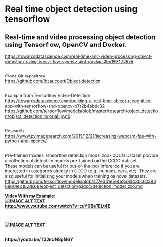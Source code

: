 # Real time object detection using tensorflow

## Real-time and video processing object detection using Tensorflow, OpenCV and Docker.

https://towardsdatascience.com/real-time-and-video-processing-object-detection-using-tensorflow-opencv-and-docker-2be1694726e5

<br/>Clone Git repository
<br/>https://github.com/lbeaucourt/Object-detection

<br/>Example from Tensorflow Video-Detection
<br/>https://towardsdatascience.com/building-a-real-time-object-recognition-app-with-tensorflow-and-opencv-b7a2b4ebdc32
<br/>https://github.com/tensorflow/models/blob/master/research/object_detection/object_detection_tutorial.ipynb

<br/>Research
<br/>https://www.pyimagesearch.com/2015/12/21/increasing-webcam-fps-with-python-and-opencv/

<br/>Pre-trained models Tensorflow detection model zoo- COCO Dataset provide a collection of detection models pre-trained on the COCO dataset. 
<br/>These models can be useful for out-of-the-box inference if you are interested in categories already 
in COCO (e.g., humans, cars, etc). They are also useful for initializing your models when training on novel datasets.
<br/>https://github.com/tensorflow/models/blob/477ed41e7e4e8a8443bc633846eb01e2182dc68a/object_detection/g3doc/detection_model_zoo.md

<b>Video With my Example:<b/>
<br/>
[![IMAGE ALT TEXT](http://img.youtube.com/vi/zuY0BeTELt4/0.jpg)](http://www.youtube.com/watch?v=zuY0BeTELt4E "Realtime object detection")
<br/>
http://www.youtube.com/watch?v=zuY0BeTELt4E
  
<br/>

[![IMAGE ALT TEXT](http://img.youtube.com/vi/T32nUN8pM6Y/0.jpg)](http://www.youtube.com/watch?v=T32nUN8pM6Y "Realtime object detection on Traffic")

<br/>  
https://youtu.be/T32nUN8pM6Y
